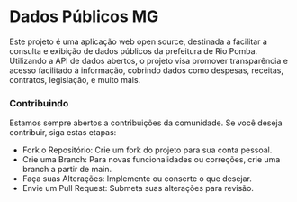 # Dados Públicos MG

Este projeto é uma aplicação web open source, destinada a facilitar a consulta e exibição de dados públicos da prefeitura de Rio Pomba. Utilizando a API de dados abertos, o projeto visa promover transparência e acesso facilitado à informação, cobrindo dados como despesas, receitas, contratos, legislação, e muito mais.

### Contribuindo

Estamos sempre abertos a contribuições da comunidade. Se você deseja contribuir, siga estas etapas:

  - Fork o Repositório: Crie um fork do projeto para sua conta pessoal.
  - Crie uma Branch: Para novas funcionalidades ou correções, crie uma branch a partir de main.
  - Faça suas Alterações: Implemente ou conserte o que desejar.
  - Envie um Pull Request: Submeta suas alterações para revisão.
